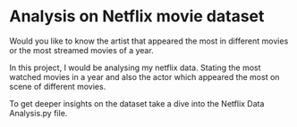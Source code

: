 # Analysis on Netflix movie dataset

Would you like to know the artist that appeared the most in different movies or the most streamed movies of a year.

In this project, I would be analysing my netflix data. Stating the most watched movies in a year and also the actor which appeared the most on scene of different movies. 

To get deeper insights on the dataset take a dive into the Netflix Data Analysis.py file.
